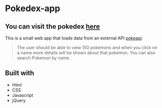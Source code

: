 # Pokedex-app
## You can visit the pokedex [here](https://springpopthesturg.github.io/pokedexx/)
This is a small web app that loads data from an external API [pokeapi](https://pokeapi.co/api/v2/pokemon).
> The user should be able to view 150 pokemons and when you click on a name more details will be shown about that pokemon. You can also search Pokemon by name.
 ## Built with
 * Html
 * CSS
 * Javascript
 * jQuery